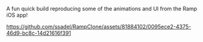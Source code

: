 A fun quick build reproducing some of the animations and UI from the Ramp iOS app!


https://github.com/ssadel/RampClone/assets/81884102/0095ece2-4375-46d9-bc8c-14d21616f391

